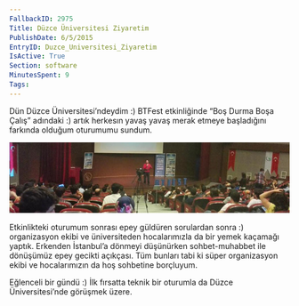 ```yaml
---
FallbackID: 2975
Title: Düzce Üniversitesi Ziyaretim
PublishDate: 6/5/2015
EntryID: Duzce_Universitesi_Ziyaretim
IsActive: True
Section: software
MinutesSpent: 9
Tags: 
---
```

Dün Düzce Üniversitesi’ndeydim :) BTFest etkinliğinde “Boş Durma Boşa Çalış” adındaki :) artık herkesın yavaş yavaş merak etmeye başladığını farkında olduğum oturumumu sundum.

![](media/Duzce_Universitesi_Ziyaretim/duzce)

Etkinlikteki oturumum sonrası epey güldüren sorulardan sonra :) organizasyon ekibi ve üniversiteden hocalarımızla da bir yemek kaçamağı yaptık. Erkenden İstanbul’a dönmeyi düşünürken sohbet-muhabbet ile dönüşümüz epey gecikti açıkçası. Tüm bunları tabi ki süper organizasyon ekibi ve hocalarımızın da hoş sohbetine borçluyum. 

Eğlenceli bir gündü :) İlk fırsatta teknik bir oturumla da Düzce Üniversitesi’nde görüşmek üzere.

